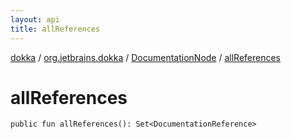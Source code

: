 ```yaml
---
layout: api
title: allReferences
---
```

[dokka](../../index.html) / [org.jetbrains.dokka](../index.html) / [DocumentationNode](index.html) / [allReferences](allReferences.html)


# allReferences



```
public fun allReferences(): Set<DocumentationReference>
```

